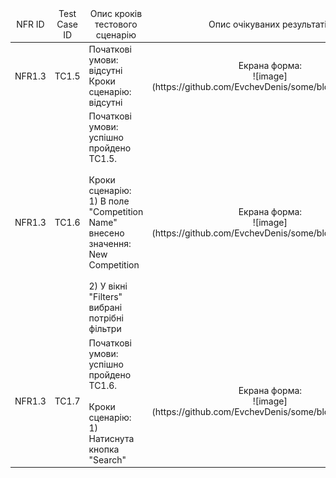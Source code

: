 <table>
    <thead align="center">
        <tr>
            <td align="center">NFR ID</td>
            <td align="center">Test Case ID</td>
            <td align="center">Опис кроків тестового сценарію</td>
            <td align="center">Опис очікуваних результатів</td>
        </tr>
    </thead>
    <tbody>
        <tr>
            <td align="center">NFR1.3</td>
            <td align="center">TC1.5</td>
            <td align="left">Початкові умови: відсутні
            <br>Кроки сценарію: відсутні
            <td align="center">Екрана форма:
            <br>![image](https://github.com/EvchevDenis/some/blob/main/1.png)</td>
        </tr>
        <tr>
            <td align="center">NFR1.3</td>
            <td align="center">TC1.6</td>
            <td align="left">Початкові умови: успішно пройдено TC1.5.
            <br><br>Кроки сценарію: 
            <br>1) В поле "Competition Name" внесено значення: New Competition
            <br><br>2) У вікні "Filters" вибрані потрібні фільтри 
            <td align="center">Екрана форма:
            <br>![image](https://github.com/EvchevDenis/some/blob/main/2.png)</td>
        </tr>
        <tr>
            <td align="center">NFR1.3</td>
            <td align="center">TC1.7</td>
            <td align="left">Початкові умови: успішно пройдено TC1.6.
            <br><br>Кроки сценарію: 
            <br>1) Натиснута кнопка "Search"
            <td align="center">Екрана форма:
            <br>![image](https://github.com/EvchevDenis/some/blob/main/3.png)</td>
        </tr>
    </tbody>
</table>
